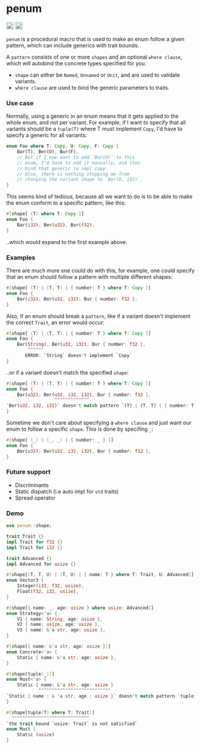 # penum

[<img alt="github" src="https://img.shields.io/github/languages/code-size/viktorlott/penum?style=flat-square&logo=github" height="20">](https://github.com/viktorlott/penum)
[<img alt="crates.io" src="https://img.shields.io/crates/v/penum?style=flat-square&logo=rust" height="20">](https://crates.io/crates/penum)

`penum` is a procedural macro that is used to make an enum follow a given pattern, which can include generics with trait bounds.

A `pattern` consists of one or more `shapes` and an optional `where clause`, which will autobind the concrete types specified for you.
  - `shape` can either be `Named`, `Unnamed` or `Unit`, and are used to validate variants.
  - `where clause` are used to bind the generic parameters to traits.

### Use case
Normally, using a generic in an enum means that it gets applied to the whole enum, and not per variant. 
For example, if I want to specify that all variants should be a `tuple(T)` where T must implement `Copy`, 
I'd have to specify a generic for all variants:

```rust
enum Foo where T: Copy, U: Copy, F: Copy {
    Bar(T), Ber(U), Bur(F), 
    // But if I now want to add `Bor(D)` to this 
    // enum, I'd have to add it manually, and then
    // bind that generic to impl copy.
    // Also, there is nothing stopping me from 
    // changing the variant shape to `Bor(D, i32)`.
}
```

This seems kind of tedious, because all we want to do is to be able to make the enum conform to a specific pattern, 
like this:
```rust
#[shape[ (T) where T: Copy ]]
enum Foo {
    Bar(i32), Ber(u32), Bur(f32),
}
```
..which would expand to the first example above.

### Examples
There are much more one could do with this, for example, one could specify that an enum should follow a pattern 
with multiple different shapes:
```rust
#[shape[ (T) | (T, T) | { number: T } where T: Copy ]]
enum Foo {
    Bar(i32), Ber(u32, i32), Bur { number: f32 },
}
```

Also, If an enum should break a `pattern`, like if a variant doesn't implement the correct `Trait`,
an error would occur:
```rust
#[shape[ (T) | (T, T) | { number: T } where T: Copy ]]
enum Foo {
    Bar(String), Ber(u32, i32), Bur { number: f32 },
        ^^^^^^
       ERROR: `String` doesn't implement `Copy`
}
```
..or if a variant doesn't match the specified `shape`:
```rust
#[shape[ (T) | (T, T) | { number: T } where T: Copy ]]
enum Foo {
    Bar(u32), Ber(u32, i32, i32), Bur { number: f32 },
                  ^^^^^^^^^^^^^
`Ber(u32, i32, i32)` doesn't match pattern `(T) | (T, T) | { number: T }`
}
```

Sometime we don't care about specifying a `where clause` and just want our enum to follow a specific `shape`.
This is done by specifing `_`:
```rust
#[shape[ (_) | (_, _) | { number: _ } ]]
enum Foo {
    Bar(u32), Ber(u32, i32, i32), Bur { number: f32 },
}
```

### Future support
- Discriminants
- Static dispatch (i.e auto impl for `std` traits)
- Spread operator

### Demo
```rust
use penum::shape;

trait Trait {}
impl Trait for f32 {}
impl Trait for i32 {}

trait Advanced {}
impl Advanced for usize {}

#[shape[(T, T, U) | (T, U) | { name: T } where T: Trait, U: Advanced]]
enum Vector3 {
    Integer(i32, f32, usize),
    Float(f32, i32, usize),
}

#[shape[{ name: _, age: usize } where usize: Advanced]]
enum Strategy<'a> {
    V1 { name: String, age: usize },
    V2 { name: usize, age: usize },
    V3 { name: &'a str, age: usize },
}

#[shape[{ name: &'a str, age: usize }]]
enum Concrete<'a> {
    Static { name: &'a str, age: usize },
}
```

```rust
#[shape[tuple(_)]]
enum Must<'a> {
    Static { name: &'a str, age: usize }
            ^^^^^^^^^^^^^^^^^^^^^^^^^^^
`Static { name : & 'a str, age : usize }` doesn't match pattern `tuple(_)`
}

#[shape[tuple(T) where T: Trait]]
  ^^^^^^^^^^^^^^^^^^^^^^^^^^^^^
`the trait bound `usize: Trait` is not satisfied`
enum Must {
    Static (usize)
}
```

